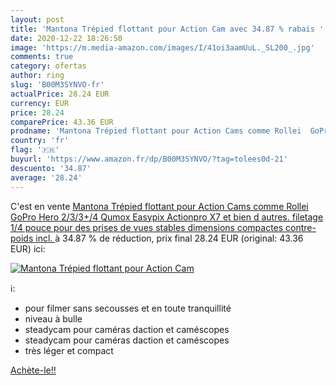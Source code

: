 ```yaml
---
layout: post
title: 'Mantona Trépied flottant pour Action Cam avec 34.87 % rabais '
date: 2020-12-22 18:26:50
image: 'https://m.media-amazon.com/images/I/41oi3aamUuL._SL200_.jpg'
comments: true
category: ofertas
author: ring
slug: 'B00M3SYNVO-fr'
actualPrice: 28.24 EUR
currency: EUR
price: 28.24
comparePrice: 43.36 EUR
prodname: 'Mantona Trépied flottant pour Action Cams comme Rollei  GoPro Hero 2/3/3+/4  Qumox  Easypix  Actionpro X7 et bien d autres.  filetage 1/4 pouce  pour des prises de vues stables  dimensions compactes  contre-poids incl. '
country: 'fr'
flag: '🇫🇷'
buyurl: 'https://www.amazon.fr/dp/B00M3SYNVO/?tag=tolees0d-21'
descuento: '34.87'
average: '28.24'
---
```


C'est en vente [Mantona Trépied flottant pour Action Cams comme Rollei  GoPro Hero 2/3/3+/4  Qumox  Easypix  Actionpro X7 et bien d autres.  filetage 1/4 pouce  pour des prises de vues stables  dimensions compactes  contre-poids incl. ](https://www.amazon.fr/dp/B00M3SYNVO/?tag=tolees0d-21)  à  34.87 % de réduction, prix final  28.24 EUR (original: 43.36 EUR) ici:

[![Mantona Trépied flottant pour Action Cam](https://m.media-amazon.com/images/I/41oi3aamUuL._SL200_.jpg)](https://www.amazon.fr/dp/B00M3SYNVO/?tag=tolees0d-21)

ℹ️:

- pour filmer sans secousses et en toute tranquillité
- niveau à bulle
- steadycam pour caméras daction et caméscopes
- steadycam pour caméras daction et caméscopes
- très léger et compact

[Achète-le!!](https://www.amazon.fr/dp/B00M3SYNVO/?tag=tolees0d-21)
